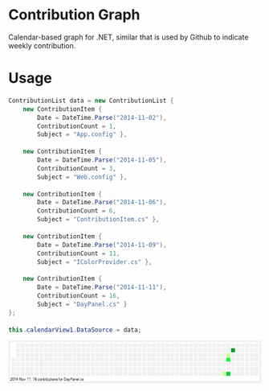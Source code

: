 Contribution Graph
=================

Calendar-based graph for .NET, similar that is used by Github to indicate weekly contribution.

# Usage

```c#
ContributionList data = new ContributionList { 
    new ContributionItem { 
        Date = DateTime.Parse("2014-11-02"), 
        ContributionCount = 1, 
        Subject = "App.config" },

    new ContributionItem { 
        Date = DateTime.Parse("2014-11-05"), 
        ContributionCount = 3, 
        Subject = "Web.config" },

    new ContributionItem { 
        Date = DateTime.Parse("2014-11-06"), 
        ContributionCount = 6, 
        Subject = "ContributionItem.cs" },

    new ContributionItem { 
        Date = DateTime.Parse("2014-11-09"), 
        ContributionCount = 11, 
        Subject = "IColorProvider.cs" },

    new ContributionItem { 
        Date = DateTime.Parse("2014-11-11"), 
        ContributionCount = 16, 
        Subject = "DayPanel.cs" } 
};

this.calendarView1.DataSource = data;
```

![Contribution Graph](https://raw.githubusercontent.com/akos-sereg/ContributionGraph/master/ContributionGraph/Docs/Screenshot.png "Screenshot")
